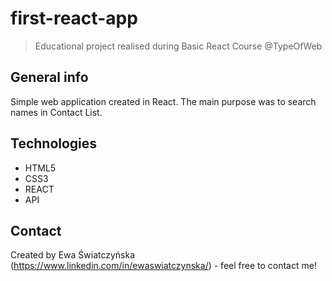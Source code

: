 # first-react-app
> Educational project realised during Basic React Course @TypeOfWeb

## General info
Simple web application created in React. The main purpose was to search names in Contact List.

## Technologies
* HTML5
* CSS3
* REACT
* API

## Contact
Created by Ewa Światczyńska (https://www.linkedin.com/in/ewaswiatczynska/) - feel free to contact me!
